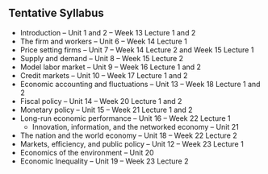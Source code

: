 ## Tentative Syllabus

- Introduction – Unit 1 and 2 – Week 13 Lecture 1 and 2
- The firm and workers – Unit 6 – Week 14 Lecture 1
- Price setting firms – Unit 7 – Week 14 Lecture 2 and Week 15 Lecture 1
- Supply and demand – Unit 8 – Week 15 Lecture 2
- Model labor market – Unit 9 – Week 16 Lecture 1 and 2
- Credit markets – Unit 10 – Week 17 Lecture 1 and 2
- Economic accounting and fluctuations – Unit 13 – Week 18 Lecture 1 and 2
- Fiscal policy – Unit 14 – Week 20 Lecture 1 and 2
- Monetary policy – Unit 15 – Week 21 Lecture 1 and 2
- Long-run economic performance – Unit 16 – Week 22 Lecture 1
  - Innovation, information, and the networked economy – Unit 21
- The nation and the world economy – Unit 18 – Week 22 Lecture 2
- Markets, efficiency, and public policy – Unit 12 – Week 23 Lecture 1
 -  Economics of the environment – Unit 20
- Economic Inequality – Unit 19 – Week 23 Lecture 2
